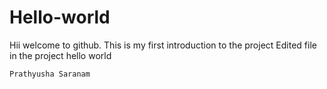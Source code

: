 # Hello-world
Hii welcome to github. This is my first introduction to the project
Edited file in the project hello world 



    Prathyusha Saranam
